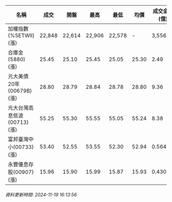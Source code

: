 | 名稱 | 成交 | 開盤 | 最高 | 最低 | 均價 | 成交金額(億) | 昨收 | 漲跌幅 | 漲跌 | 總量 | 昨量 | 振幅 |
| -------- | -------- | -------- | -------- |-------- | -------- | -------- |-------- |-------- |-------- | -------- | -------- |-------- |
|加權指數(%5ETWII) (漲)|22,848|22,614|22,906|22,578|-|3,556.64|22,546|1.34%|302.26|7,443,375|0|1.45%|
|合庫金(5880) (漲)|25.45|25.10|25.45|25.05|25.30|2.49|25.05|1.60%|0.40|9,823|9,658|1.60%|
|元大美債20年(00679B) (漲)|28.80|28.79|28.84|28.78|28.80|9.36|28.77|0.10%|0.03|32,515|41,071|0.21%|
|元大台灣高息低波(00713) (漲)|55.25|55.30|55.55|55.05|55.24|8.38|55.20|0.09%|0.05|15,175|18,739|0.91%|
|富邦臺灣中小(00733) (漲)|53.40|52.55|53.55|52.30|52.94|0.564|52.00|2.69%|1.40|1,066|2,011|2.40%|
|永豐優息存股(00907) (漲)|15.96|15.90|15.99|15.87|15.93|0.430|15.86|0.63%|0.10|2,699|3,045|0.76%|
###### 資料更新時間: 2024-11-19 16:13:56